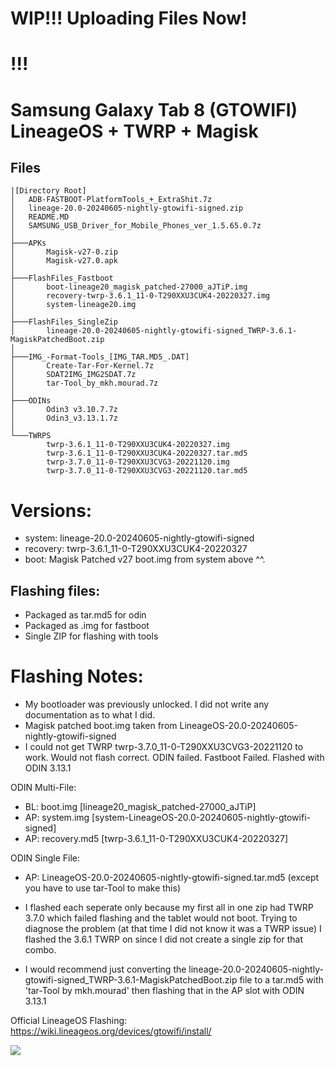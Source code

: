 # WIP!!! Uploading Files Now! 
# !!!

# Samsung Galaxy Tab 8 (GTOWIFI) LineageOS + TWRP + Magisk

## Files
```
|[Directory Root]
│   ADB-FASTBOOT-PlatformTools_+_ExtraShit.7z
│   lineage-20.0-20240605-nightly-gtowifi-signed.zip
│   README.MD
│   SAMSUNG_USB_Driver_for_Mobile_Phones_ver_1.5.65.0.7z
│
├───APKs
│       Magisk-v27-0.zip
│       Magisk-v27.0.apk
│
├───FlashFiles_Fastboot
│       boot-lineage20_magisk_patched-27000_aJTiP.img
│       recovery-twrp-3.6.1_11-0-T290XXU3CUK4-20220327.img
│       system-lineage20.img
│
├───FlashFiles_SingleZip
│       lineage-20.0-20240605-nightly-gtowifi-signed_TWRP-3.6.1-MagiskPatchedBoot.zip
│
├───IMG_-Format-Tools_[IMG_TAR.MD5_.DAT]
│       Create-Tar-For-Kernel.7z
│       SDAT2IMG_IMG2SDAT.7z
│       tar-Tool_by_mkh.mourad.7z
│
├───ODINs
│       Odin3 v3.10.7.7z
│       Odin3_v3.13.1.7z
│
└───TWRPS
        twrp-3.6.1_11-0-T290XXU3CUK4-20220327.img
        twrp-3.6.1_11-0-T290XXU3CUK4-20220327.tar.md5
        twrp-3.7.0_11-0-T290XXU3CVG3-20221120.img
        twrp-3.7.0_11-0-T290XXU3CVG3-20221120.tar.md5
```

# Versions:
- system: lineage-20.0-20240605-nightly-gtowifi-signed
- recovery: twrp-3.6.1_11-0-T290XXU3CUK4-20220327
- boot: Magisk Patched v27 boot.img from system above ^^. 

## Flashing files:
- Packaged as tar.md5 for odin
- Packaged as .img for fastboot
- Single ZIP for flashing with tools


# Flashing Notes:
- My bootloader was previously unlocked. I did not write any documentation as to what I did.
- Magisk patched boot.img taken from LineageOS-20.0-20240605-nightly-gtowifi-signed
- I could not get TWRP twrp-3.7.0_11-0-T290XXU3CVG3-20221120 to work. Would not flash correct. ODIN failed. Fastboot Failed.
Flashed with ODIN 3.13.1

ODIN Multi-File:
- BL: boot.img		[lineage20_magisk_patched-27000_aJTiP]
- AP: system.img		[system-LineageOS-20.0-20240605-nightly-gtowifi-signed]
- AP: recovery.md5	[twrp-3.6.1_11-0-T290XXU3CUK4-20220327]

ODIN Single File:
- AP: LineageOS-20.0-20240605-nightly-gtowifi-signed.tar.md5 (except you have to use tar-Tool to make this)

- I flashed each seperate only because my first all in one zip had TWRP 3.7.0 which failed flashing and the tablet would not boot. 
Trying to diagnose the problem (at that time I did not know it was a TWRP issue) I flashed the 3.6.1 TWRP on since I did not create 
a single zip for that combo. 
- I would recommend just converting the lineage-20.0-20240605-nightly-gtowifi-signed_TWRP-3.6.1-MagiskPatchedBoot.zip file to a 
tar.md5 with 'tar-Tool by mkh.mourad' then flashing that in the AP slot with ODIN 3.13.1

Official LineageOS Flashing: https://wiki.lineageos.org/devices/gtowifi/install/



<img src="https://images.cooltext.com/5700528.png">




